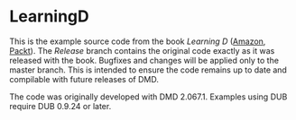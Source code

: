 # LearningD

This is the example source code from the book _Learning D_ ([Amazon][1], [Packt][2]). The _Release_ branch contains the original code exactly as it was released with the book. Bugfixes and changes will be applied only to the master branch. This is intended to ensure the code remains up to date and compilable with future releases of DMD.

The code was originally developed with DMD 2.067.1. Examples using DUB require DUB 0.9.24 or later.

[1]: http://amzn.to/1OF7UJA
[2]: https://www.packtpub.com/application-development/learning-d
